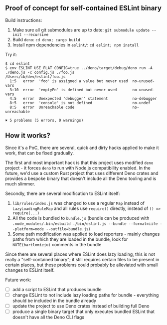 ## Proof of concept for self-contained ESLint binary

Build instructions:

1. Make sure all git submodules are up to date:
   `git submodule update --init --recursive`
1. Build `deno`: `cd deno; cargo build`
1. Install npm dependencies in `eslint/`: `cd eslint; npm install`

Try it:

```
$ cd eslint
$ env ESLINT_USE_FLAT_CONFIG=true ../deno/target/debug/deno run -A ./deno.js -c config.js ./foo.js
/Users/ib/dev/eslint/foo.js
  1:5   error  'foo' is assigned a value but never used  no-unused-vars
  3:10  error  'emptyFn' is defined but never used       no-unused-vars
  4:5   error  Unexpected 'debugger' statement           no-debugger
  8:5   error  'console' is not defined                  no-undef
  8:5   error  Unreachable code                          no-unreachable

✖ 5 problems (5 errors, 0 warnings)
```

## How it works?

Since it's a PoC, there are several, quick and dirty hacks applied to make it
work, that can be fixed gradually.

The first and most important hack is that this project uses modified `deno`
project - it forces `deno` to run with Node.js compatibility enabled. In the
future, we'd use a custom Rust project that uses different Deno crates and
provides a bespoke binary that doesn't include all the Deno tooling and is much
slimmer.

Secondly, there are several modification to ESLint itself:

1. `lib/rules/index.js` was changed to use a regular `Map` instead of
   `LazyLoadingRuleMap` and all rules use `require()` directly, instead of
   `() => require(...)`
1. All the code is bundled to `bundle.js` (bundle can be produced with
   `.node_modules/.bin/esbuild ./bin/eslint.js --bundle --format=iife --platform=node --outfile=bundle.js`)
1. Some path modification was applied to load reporters - mainly changes paths
   from which they are loaded in the bundle, look for `NOTE(bartlomieju)`
   comments in the bundle

Since there are several places where ESLint does lazy loading, this is not
really a "self-contained binary"; it still requires certain files to be present
in certain places, but these problems could probably be alleviated with small
changes to ESLint itself.

Future work:

- [ ] add a script to ESLint that produces bundle
- [ ] change ESLint to not include lazy loading paths for bundle - everything
      should be included in the bundle already
- [ ] update the project to use Deno crates instead of building full Deno
- [ ] produce a single binary target that only executes bundled ESLint that
      doesn't have all the Deno CLI flags
